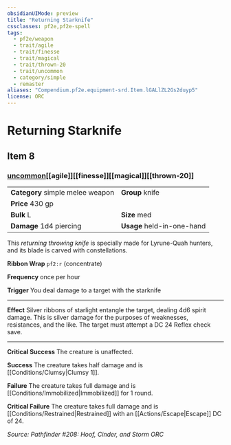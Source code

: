 ```yaml
---
obsidianUIMode: preview
title: "Returning Starknife"
cssclasses: pf2e,pf2e-spell
tags:
  - pf2e/weapon
  - trait/agile
  - trait/finesse
  - trait/magical
  - trait/thrown-20
  - trait/uncommon
  - category/simple
  - remaster
aliases: "Compendium.pf2e.equipment-srd.Item.lGALlZL2Gs2duyp5"
license: ORC
---
```

# Returning Starknife
## Item 8
### [uncommon](uncommon "Uncommon Rarity Trait")[[agile]][[finesse]][[magical]][[thrown-20]]

|  |  |
| -- | -- |
| **Category** simple melee weapon | **Group** knife |
| **Price** 430 gp |  |
| **Bulk** L | **Size** med |
| **Damage** 1d4 piercing  | **Usage** held-in-one-hand |



This _returning throwing knife_ is specially made for Lyrune-Quah hunters, and its blade is carved with constellations.

**Ribbon Wrap** `pf2:r` (concentrate)

**Frequency** once per hour

**Trigger** You deal damage to a target with the starknife

* * *

**Effect** Silver ribbons of starlight entangle the target, dealing 4d6 spirit damage. This is silver damage for the purposes of weaknesses, resistances, and the like. The target must attempt a DC 24 Reflex check save.

* * *

**Critical Success** The creature is unaffected.

**Success** The creature takes half damage and is [[Conditions/Clumsy|Clumsy 1]].

**Failure** The creature takes full damage and is [[Conditions/Immobilized|Immobilized]] for 1 round.

**Critical Failure** The creature takes full damage and is [[Conditions/Restrained|Restrained]] with an [[Actions/Escape|Escape]] DC of 24.

*Source: Pathfinder #208: Hoof, Cinder, and Storm*
*ORC*